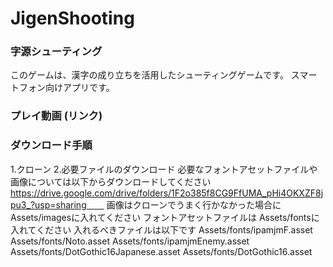 # JigenShooting
### 字源シューティング
このゲームは、漢字の成り立ちを活用したシューティングゲームです。
スマートフォン向けアプリです。
### プレイ動画 (リンク)
### ダウンロード手順
1.クローン
2.必要ファイルのダウンロード
必要なフォントアセットファイルや画像については以下からダウンロードしてください
https://drive.google.com/drive/folders/1F2o385f8CG9FfUMA_pHi4OKXZF8jpu3_?usp=sharing　　
画像はクローンでうまく行かなかった場合にAssets/imagesに入れてください
フォントアセットファイルは
Assets/fontsに入れてください
入れるべきファイルは以下です
  Assets/fonts/ipamjmF.asset
  Assets/fonts/Noto.asset
  Assets/fonts/ipamjmEnemy.asset
  Assets/fonts/DotGothic16Japanese.asset
  Assets/fonts/DotGothic16.asset
